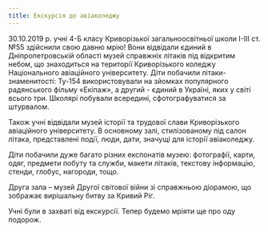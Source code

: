 ```yaml
---
title: Екскурсія до авіаколеджу
---
```


30.10.2019 р. учні 4-Б класу Криворізької загальноосвітньої школи І-ІІІ ст. №55 здійснили свою давню мрію! Вони відвідали єдиний в Дніпропетровській області музей справжніх літаків під відкритим небом, що знаходиться на території Криворізького коледжу Національного авіаційного університету. Діти побачили літаки-знаменитості: Ту-154 використовували на зйомках популярного радянського фільму «Екіпаж», а другий - єдиний в Україні, яких у світі всього три. Школярі побували всередині, сфотографуватися за штурвалом.

Також учні відвідали музей історії та трудової слави Криворізького авіаційного університету. В основному залі, стилізованому під салон літака, представлені події, люди, дати, значущі для історії авіаколеджу.

Діти побачили дуже багато різних експонатів музею: фотографії, карти, одяг, предмети побуту та служби, макети літаків, текстову інформацію, стенди, глобус, нагороди, тощо.

Друга зала – музей Другої світової війни зі справжньою діорамою, що зображає вирішальну битву за Кривий Ріг.

Учні були в захваті від екскурсії. Тепер будемо мріяти ще про оду подорож.

<slideshow></slideshow>
